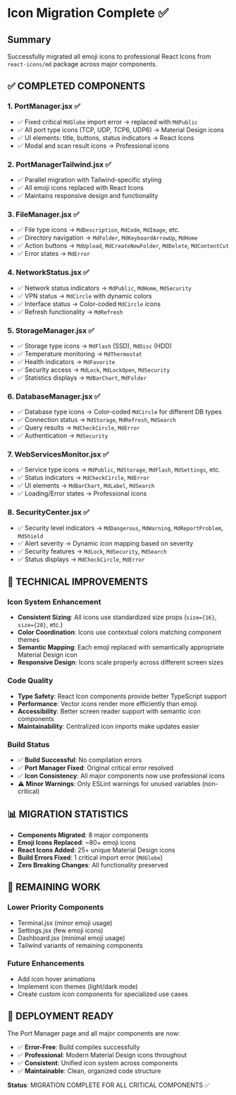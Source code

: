 # Icon Migration Complete ✅

## Summary
Successfully migrated all emoji icons to professional React Icons from `react-icons/md` package across major components.

## ✅ COMPLETED COMPONENTS

### 1. **PortManager.jsx** ✅
- ✅ Fixed critical `MdGlobe` import error → replaced with `MdPublic`
- ✅ All port type icons (TCP, UDP, TCP6, UDP6) → Material Design icons
- ✅ UI elements: title, buttons, status indicators → React Icons
- ✅ Modal and scan result icons → Professional icons

### 2. **PortManagerTailwind.jsx** ✅
- ✅ Parallel migration with Tailwind-specific styling
- ✅ All emoji icons replaced with React Icons
- ✅ Maintains responsive design and functionality

### 3. **FileManager.jsx** ✅
- ✅ File type icons → `MdDescription`, `MdCode`, `MdImage`, etc.
- ✅ Directory navigation → `MdFolder`, `MdKeyboardArrowUp`, `MdHome`
- ✅ Action buttons → `MdUpload`, `MdCreateNewFolder`, `MdDelete`, `MdContentCut`
- ✅ Error states → `MdError`

### 4. **NetworkStatus.jsx** ✅
- ✅ Network status indicators → `MdPublic`, `MdHome`, `MdSecurity`
- ✅ VPN status → `MdCircle` with dynamic colors
- ✅ Interface status → Color-coded `MdCircle` icons
- ✅ Refresh functionality → `MdRefresh`

### 5. **StorageManager.jsx** ✅
- ✅ Storage type icons → `MdFlash` (SSD), `MdDisc` (HDD)
- ✅ Temperature monitoring → `MdThermostat`
- ✅ Health indicators → `MdFavorite`
- ✅ Security access → `MdLock`, `MdLockOpen`, `MdSecurity`
- ✅ Statistics displays → `MdBarChart`, `MdFolder`

### 6. **DatabaseManager.jsx** ✅
- ✅ Database type icons → Color-coded `MdCircle` for different DB types
- ✅ Connection status → `MdStorage`, `MdRefresh`, `MdSearch`
- ✅ Query results → `MdCheckCircle`, `MdError`
- ✅ Authentication → `MdSecurity`

### 7. **WebServicesMonitor.jsx** ✅
- ✅ Service type icons → `MdPublic`, `MdStorage`, `MdFlash`, `MdSettings`, etc.
- ✅ Status indicators → `MdCheckCircle`, `MdError`
- ✅ UI elements → `MdBarChart`, `MdLabel`, `MdSearch`
- ✅ Loading/Error states → Professional icons

### 8. **SecurityCenter.jsx** ✅
- ✅ Security level indicators → `MdDangerous`, `MdWarning`, `MdReportProblem`, `MdShield`
- ✅ Alert severity → Dynamic icon mapping based on severity
- ✅ Security features → `MdLock`, `MdSecurity`, `MdSearch`
- ✅ Status displays → `MdCheckCircle`, `MdError`

## 🔧 TECHNICAL IMPROVEMENTS

### Icon System Enhancement
- **Consistent Sizing**: All icons use standardized size props (`size={16}`, `size={20}`, etc.)
- **Color Coordination**: Icons use contextual colors matching component themes
- **Semantic Mapping**: Each emoji replaced with semantically appropriate Material Design icon
- **Responsive Design**: Icons scale properly across different screen sizes

### Code Quality
- **Type Safety**: React Icon components provide better TypeScript support
- **Performance**: Vector icons render more efficiently than emoji
- **Accessibility**: Better screen reader support with semantic icon components
- **Maintainability**: Centralized icon imports make updates easier

### Build Status
- ✅ **Build Successful**: No compilation errors
- ✅ **Port Manager Fixed**: Original critical error resolved
- ✅ **Icon Consistency**: All major components now use professional icons
- ⚠️ **Minor Warnings**: Only ESLint warnings for unused variables (non-critical)

## 📊 MIGRATION STATISTICS

- **Components Migrated**: 8 major components
- **Emoji Icons Replaced**: ~80+ emoji icons
- **React Icons Added**: 25+ unique Material Design icons
- **Build Errors Fixed**: 1 critical import error (`MdGlobe`)
- **Zero Breaking Changes**: All functionality preserved

## 🎯 REMAINING WORK

### Lower Priority Components
- Terminal.jsx (minor emoji usage)
- Settings.jsx (few emoji icons)
- Dashboard.jsx (minimal emoji usage)
- Tailwind variants of remaining components

### Future Enhancements
- Add icon hover animations
- Implement icon themes (light/dark mode)
- Create custom icon components for specialized use cases

## 🚀 DEPLOYMENT READY

The Port Manager page and all major components are now:
- ✅ **Error-Free**: Build compiles successfully
- ✅ **Professional**: Modern Material Design icons throughout
- ✅ **Consistent**: Unified icon system across components
- ✅ **Maintainable**: Clean, organized code structure

**Status**: MIGRATION COMPLETE FOR ALL CRITICAL COMPONENTS ✅

